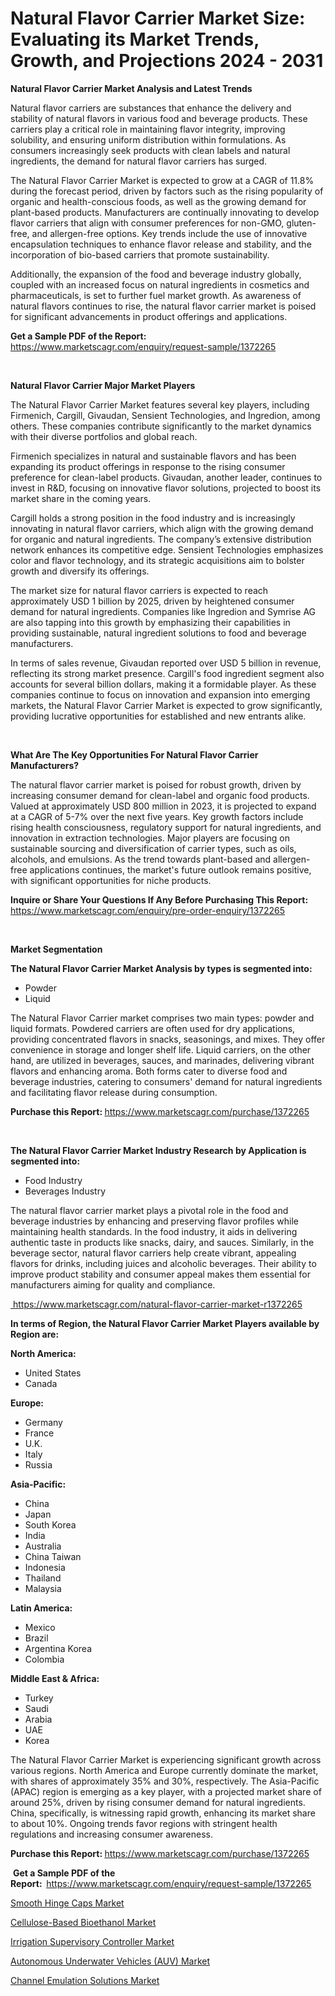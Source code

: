 <p><h1>Natural Flavor Carrier Market Size: Evaluating its Market Trends, Growth, and Projections 2024 - 2031</h1></p><p><strong>Natural Flavor Carrier Market Analysis and Latest Trends</strong></p>
<p><p>Natural flavor carriers are substances that enhance the delivery and stability of natural flavors in various food and beverage products. These carriers play a critical role in maintaining flavor integrity, improving solubility, and ensuring uniform distribution within formulations. As consumers increasingly seek products with clean labels and natural ingredients, the demand for natural flavor carriers has surged.</p><p>The Natural Flavor Carrier Market is expected to grow at a CAGR of 11.8% during the forecast period, driven by factors such as the rising popularity of organic and health-conscious foods, as well as the growing demand for plant-based products. Manufacturers are continually innovating to develop flavor carriers that align with consumer preferences for non-GMO, gluten-free, and allergen-free options. Key trends include the use of innovative encapsulation techniques to enhance flavor release and stability, and the incorporation of bio-based carriers that promote sustainability. </p><p>Additionally, the expansion of the food and beverage industry globally, coupled with an increased focus on natural ingredients in cosmetics and pharmaceuticals, is set to further fuel market growth. As awareness of natural flavors continues to rise, the natural flavor carrier market is poised for significant advancements in product offerings and applications.</p></p>
<p><strong>Get a Sample PDF of the Report:&nbsp;</strong> <a href="https://www.marketscagr.com/enquiry/request-sample/1372265?utm_campaign=1179&utm_medium=2&utm_source=Github&utm_content=ia&utm_term=11102024&utm_id=natural-flavor-carrier">https://www.marketscagr.com/enquiry/request-sample/1372265</a></p>
<p>&nbsp;</p>
<p><strong>Natural Flavor Carrier Major Market Players</strong></p>
<p><p>The Natural Flavor Carrier Market features several key players, including Firmenich, Cargill, Givaudan, Sensient Technologies, and Ingredion, among others. These companies contribute significantly to the market dynamics with their diverse portfolios and global reach.</p><p>Firmenich specializes in natural and sustainable flavors and has been expanding its product offerings in response to the rising consumer preference for clean-label products. Givaudan, another leader, continues to invest in R&D, focusing on innovative flavor solutions, projected to boost its market share in the coming years.</p><p>Cargill holds a strong position in the food industry and is increasingly innovating in natural flavor carriers, which align with the growing demand for organic and natural ingredients. The company’s extensive distribution network enhances its competitive edge. Sensient Technologies emphasizes color and flavor technology, and its strategic acquisitions aim to bolster growth and diversify its offerings.</p><p>The market size for natural flavor carriers is expected to reach approximately USD 1 billion by 2025, driven by heightened consumer demand for natural ingredients. Companies like Ingredion and Symrise AG are also tapping into this growth by emphasizing their capabilities in providing sustainable, natural ingredient solutions to food and beverage manufacturers.</p><p>In terms of sales revenue, Givaudan reported over USD 5 billion in revenue, reflecting its strong market presence. Cargill's food ingredient segment also accounts for several billion dollars, making it a formidable player. As these companies continue to focus on innovation and expansion into emerging markets, the Natural Flavor Carrier Market is expected to grow significantly, providing lucrative opportunities for established and new entrants alike.</p></p>
<p>&nbsp;</p>
<p><strong>What Are The Key Opportunities For Natural Flavor Carrier Manufacturers?</strong></p>
<p><p>The natural flavor carrier market is poised for robust growth, driven by increasing consumer demand for clean-label and organic food products. Valued at approximately USD 800 million in 2023, it is projected to expand at a CAGR of 5-7% over the next five years. Key growth factors include rising health consciousness, regulatory support for natural ingredients, and innovation in extraction technologies. Major players are focusing on sustainable sourcing and diversification of carrier types, such as oils, alcohols, and emulsions. As the trend towards plant-based and allergen-free applications continues, the market's future outlook remains positive, with significant opportunities for niche products.</p></p>
<p><strong>Inquire or Share Your Questions If Any Before Purchasing This Report:</strong> <a href="https://www.marketscagr.com/enquiry/pre-order-enquiry/1372265?utm_campaign=1179&utm_medium=2&utm_source=Github&utm_content=ia&utm_term=11102024&utm_id=natural-flavor-carrier">https://www.marketscagr.com/enquiry/pre-order-enquiry/1372265</a></p>
<p>&nbsp;</p>
<p><strong>Market Segmentation</strong></p>
<p><strong>The Natural Flavor Carrier Market Analysis by types is segmented into:</strong></p>
<p><ul><li>Powder</li><li>Liquid</li></ul></p>
<p><p>The Natural Flavor Carrier market comprises two main types: powder and liquid formats. Powdered carriers are often used for dry applications, providing concentrated flavors in snacks, seasonings, and mixes. They offer convenience in storage and longer shelf life. Liquid carriers, on the other hand, are utilized in beverages, sauces, and marinades, delivering vibrant flavors and enhancing aroma. Both forms cater to diverse food and beverage industries, catering to consumers' demand for natural ingredients and facilitating flavor release during consumption.</p></p>
<p><strong>Purchase this Report:&nbsp;</strong><a href="https://www.marketscagr.com/purchase/1372265?utm_campaign=1179&utm_medium=2&utm_source=Github&utm_content=ia&utm_term=11102024&utm_id=natural-flavor-carrier">https://www.marketscagr.com/purchase/1372265</a></p>
<p>&nbsp;</p>
<p><strong>The Natural Flavor Carrier Market Industry Research by Application is segmented into:</strong></p>
<p><ul><li>Food Industry</li><li>Beverages Industry</li></ul></p>
<p><p>The natural flavor carrier market plays a pivotal role in the food and beverage industries by enhancing and preserving flavor profiles while maintaining health standards. In the food industry, it aids in delivering authentic taste in products like snacks, dairy, and sauces. Similarly, in the beverage sector, natural flavor carriers help create vibrant, appealing flavors for drinks, including juices and alcoholic beverages. Their ability to improve product stability and consumer appeal makes them essential for manufacturers aiming for quality and compliance.</p></p>
<p><a href="https://www.marketscagr.com/natural-flavor-carrier-market-r1372265?utm_campaign=1179&utm_medium=2&utm_source=Github&utm_content=ia&utm_term=11102024&utm_id=natural-flavor-carrier">&nbsp;https://www.marketscagr.com/natural-flavor-carrier-market-r1372265</a></p>
<p><strong>In terms of Region, the Natural Flavor Carrier Market Players available by Region are:</strong></p>
<p>
    <p> <strong> North America: </strong>
        <ul>
            <li>United States</li>
            <li>Canada</li>
        </ul>
        </p> 
    <p> <strong> Europe: </strong>
        <ul>
            <li>Germany</li>
            <li>France</li>
            <li>U.K.</li>
            <li>Italy</li>
            <li>Russia</li>
        </ul>
        </p> 
    <p> <strong> Asia-Pacific: </strong>
        <ul>
            <li>China</li>
            <li>Japan</li>
            <li>South Korea</li>
            <li>India</li>
            <li>Australia</li>
            <li>China Taiwan</li>
            <li>Indonesia</li>
            <li>Thailand</li>
            <li>Malaysia</li>
        </ul>
        </p> 
    <p> <strong> Latin America: </strong>
        <ul>
            <li>Mexico</li>
            <li>Brazil</li>
            <li>Argentina Korea</li>
            <li>Colombia</li>
        </ul>
        </p> 
    <p> <strong> Middle East & Africa: </strong>
        <ul>
            <li>Turkey</li>
            <li>Saudi</li>
            <li>Arabia</li>
            <li>UAE</li>
            <li>Korea</li>
        </ul>
    </p>
    </p>
<p><p>The Natural Flavor Carrier Market is experiencing significant growth across various regions. North America and Europe currently dominate the market, with shares of approximately 35% and 30%, respectively. The Asia-Pacific (APAC) region is emerging as a key player, with a projected market share of around 25%, driven by rising consumer demand for natural ingredients. China, specifically, is witnessing rapid growth, enhancing its market share to about 10%. Ongoing trends favor regions with stringent health regulations and increasing consumer awareness.</p></p>
<p><strong>Purchase this Report: </strong><a href="https://www.marketscagr.com/purchase/1372265?utm_campaign=1179&utm_medium=2&utm_source=Github&utm_content=ia&utm_term=11102024&utm_id=natural-flavor-carrier">https://www.marketscagr.com/purchase/1372265</a></p>
<p>&nbsp;<strong>Get a Sample PDF of the Report:&nbsp;&nbsp;</strong><a href="https://www.marketscagr.com/enquiry/request-sample/1372265?utm_campaign=1179&utm_medium=2&utm_source=Github&utm_content=ia&utm_term=11102024&utm_id=natural-flavor-carrier">https://www.marketscagr.com/enquiry/request-sample/1372265</a></p>
<p><strong></strong></p>
<p><p><a href="https://www.linkedin.com/pulse/smooth-hinge-caps-market-share-size-trends-industry-analysis-02oac?utm_campaign=1179&utm_medium=2&utm_source=Github&utm_content=ia&utm_term=11102024&utm_id=natural-flavor-carrier">Smooth Hinge Caps Market</a></p><p><a href="https://www.linkedin.com/pulse/global-cellulose-based-bioethanol-industry-research-report-vugpc?utm_campaign=1179&utm_medium=2&utm_source=Github&utm_content=ia&utm_term=11102024&utm_id=natural-flavor-carrier">Cellulose-Based Bioethanol Market</a></p><p><a href="https://www.linkedin.com/pulse/irrigation-supervisory-controller-market-trends-growth-ed4fc?utm_campaign=1179&utm_medium=2&utm_source=Github&utm_content=ia&utm_term=11102024&utm_id=natural-flavor-carrier">Irrigation Supervisory Controller Market</a></p><p><a href="https://www.linkedin.com/pulse/exploring-autonomous-underwater-vehicles-auv-market-dynamics-f966c?utm_campaign=1179&utm_medium=2&utm_source=Github&utm_content=ia&utm_term=11102024&utm_id=natural-flavor-carrier">Autonomous Underwater Vehicles (AUV) Market</a></p><p><a href="https://issuu.com/reportprime-2/docs/channel-emulation-solutions-market-_f0b2fe4869d78e?utm_campaign=1179&utm_medium=2&utm_source=Github&utm_content=ia&utm_term=11102024&utm_id=natural-flavor-carrier">Channel Emulation Solutions Market</a></p></p>